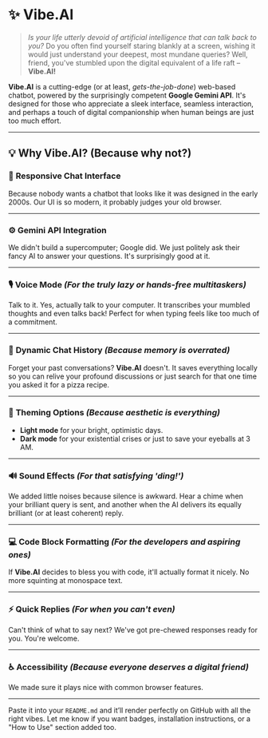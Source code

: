# ✨ Vibe.AI

> *Is your life utterly devoid of artificial intelligence that can talk back to you?*
> Do you often find yourself staring blankly at a screen, wishing it would just understand your deepest, most mundane queries?
> Well, friend, you've stumbled upon the digital equivalent of a life raft – **Vibe.AI!**

**Vibe.AI** is a cutting-edge (or at least, *gets-the-job-done*) web-based chatbot, powered by the surprisingly competent **Google Gemini API**. It's designed for those who appreciate a sleek interface, seamless interaction, and perhaps a touch of digital companionship when human beings are just too much effort.

---

## 💡 Why Vibe.AI? (Because why not?)

### 🧠 **Responsive Chat Interface**

Because nobody wants a chatbot that looks like it was designed in the early 2000s.
Our UI is so modern, it probably judges your old browser.

---

### ⚙️ **Gemini API Integration**

We didn't build a supercomputer; Google did.
We just politely ask their fancy AI to answer your questions.
It's surprisingly good at it.

---

### 🎙️ **Voice Mode** *(For the truly lazy or hands-free multitaskers)*

Talk to it. Yes, actually talk to your computer.
It transcribes your mumbled thoughts and even talks back!
Perfect for when typing feels like too much of a commitment.

---

### 🧾 **Dynamic Chat History** *(Because memory is overrated)*

Forget your past conversations? **Vibe.AI** doesn't.
It saves everything locally so you can relive your profound discussions
or just search for that one time you asked it for a pizza recipe.

---

### 🎨 **Theming Options** *(Because aesthetic is everything)*

* **Light mode** for your bright, optimistic days.
* **Dark mode** for your existential crises or just to save your eyeballs at 3 AM.

---

### 🔊 **Sound Effects** *(For that satisfying 'ding!')*

We added little noises because silence is awkward.
Hear a chime when your brilliant query is sent,
and another when the AI delivers its equally brilliant (or at least coherent) reply.

---

### 💻 **Code Block Formatting** *(For the developers and aspiring ones)*

If **Vibe.AI** decides to bless you with code, it'll actually format it nicely.
No more squinting at monospace text.

---

### ⚡ **Quick Replies** *(For when you can't even)*

Can't think of what to say next?
We've got pre-chewed responses ready for you.
You're welcome.

---

### ♿ **Accessibility** *(Because everyone deserves a digital friend)*

We made sure it plays nice with common browser features.

---

Paste it into your `README.md` and it’ll render perfectly on GitHub with all the right vibes. Let me know if you want badges, installation instructions, or a "How to Use" section added too.
